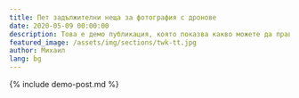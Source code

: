 ```yaml
---
title: Пет задължителни неща за фотография с дронове
date: 2020-05-09 00:00:00
description: Това е демо публикация, която показва какво можете да правите в публикации в портфолио и блогове. Включихме всичко необходимо за създаване на ангажиращи публикации и казуси, за да покажете работата си по красив начин.
featured_image: /assets/img/sections/twk-tt.jpg
author: Михаил
lang: bg
---
```


{% include demo-post.md %}